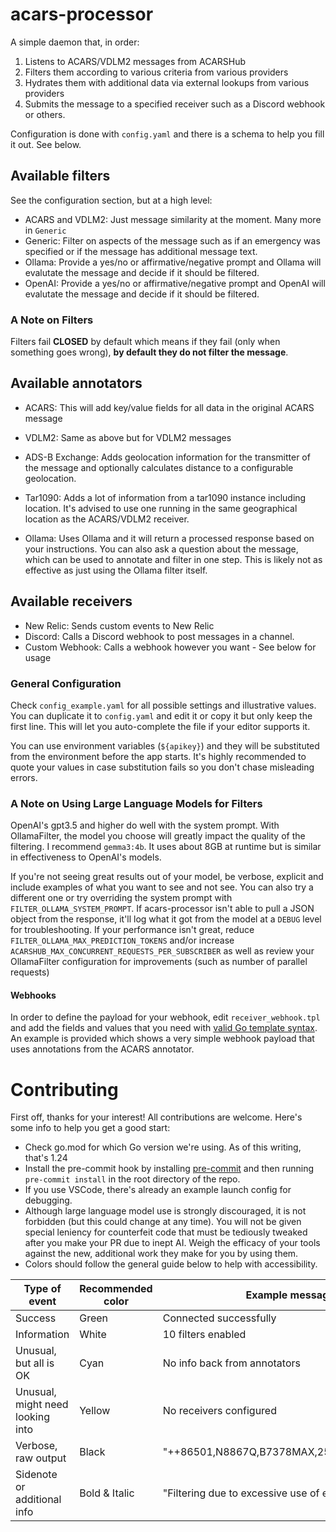 # acars-processor

A simple daemon that, in order:

1.  Listens to ACARS/VDLM2 messages from ACARSHub
2.  Filters them according to various criteria from various providers
3.  Hydrates them with additional data via external lookups from various
    providers
4.  Submits the message to a specified receiver such as a Discord webhook
    or others.

Configuration is done with `config.yaml` and there is a schema to help you
fill it out. See below.

## Available filters

See the configuration section, but at a high level:

- ACARS and VDLM2: Just message similarity at the moment. Many more in `Generic`
- Generic: Filter on aspects of the message such as if an emergency was
  specified or if the message has additional message text.
- Ollama: Provide a yes/no or affirmative/negative prompt and Ollama will
  evalutate the message and decide if it should be filtered.
- OpenAI: Provide a yes/no or affirmative/negative prompt and OpenAI will
  evalutate the message and decide if it should be filtered.

### A Note on Filters

Filters fail **CLOSED** by default which means if they fail (only when something
goes wrong), **by default they do not filter the message**.

## Available annotators

- ACARS: This will add key/value fields for all data in the original ACARS
  message

- VDLM2: Same as above but for VDLM2 messages

- ADS-B Exchange: Adds geolocation information for the transmitter of the
  message and optionally calculates distance to a configurable geolocation.

- Tar1090: Adds a lot of information from a tar1090 instance including location.
  It's advised to use one running in the same geographical location as the
  ACARS/VDLM2 receiver.

- Ollama: Uses Ollama and it will return a processed response based on your
  instructions. You can also ask a question about the message, which can be used
  to annotate and filter in one step. This is likely not as effective as just
  using the Ollama filter itself.

## Available receivers

- New Relic: Sends custom events to New Relic
- Discord: Calls a Discord webhook to post messages in a channel.
- Custom Webhook: Calls a webhook however you want - See below for usage

### General Configuration

Check `config_example.yaml` for all possible settings and illustrative values.
You can duplicate it to `config.yaml` and edit it or copy it but only keep the
first line. This will let you auto-complete the file if your editor supports it.

You can use environment variables (`${apikey}`) and they will be substituted
from the environment before the app starts. It's highly recommended to quote
your values in case substitution fails so you don't chase misleading errors.

### A Note on Using Large Language Models for Filters

OpenAI's gpt3.5 and higher do well with the system prompt. With OllamaFilter,
the model you choose will greatly impact the quality of the filtering.
I recommend `gemma3:4b`. It uses about 8GB at runtime but is similar in
effectiveness to OpenAI's models.

If you're not seeing great results out of your model, be verbose, explicit and
include examples of what you want to see and not see. You can also try
a different one or try overriding the system prompt with
`FILTER_OLLAMA_SYSTEM_PROMPT`. If acars-processor isn't able to pull a JSON
object from the response, it'll log what it got from the model at a
`DEBUG` level for troubleshooting. If your performance isn't great,
reduce `FILTER_OLLAMA_MAX_PREDICTION_TOKENS` and/or increase
`ACARSHUB_MAX_CONCURRENT_REQUESTS_PER_SUBSCRIBER` as well as review your OllamaFilter
configuration for improvements (such as number of parallel requests)

#### Webhooks

In order to define the payload for your webhook, edit `receiver_webhook.tpl`
and add the fields and values that you need with
[valid Go template syntax](https://pkg.go.dev/text/template).
An example is provided which shows a very simple webhook payload
that uses annotations from the ACARS annotator.

# Contributing

First off, thanks for your interest! All contributions are welcome. Here's
some info to help you get a good start:

- Check go.mod for which Go version we're using. As of this writing, that's 1.24
- Install the pre-commit hook by installing
  [pre-commit](https://pre-commit.com/#install) and then running
  `pre-commit install` in the root directory of the repo.
- If you use VSCode, there's already an example launch config for debugging.
- Although large language model use is strongly discouraged, it is not forbidden
  (but this could change at any time). You will not be given special leniency
  for counterfeit code that must be tediously tweaked after you make your PR
  due to inept AI. Weigh the efficacy of your tools against the new, additional
  work they make for you by using them.
- Colors should follow the general guide below to help with accessibility.

| Type of event                    | Recommended color | Example message                                      |
| -------------------------------- | ----------------- | ---------------------------------------------------- |
| Success                          | Green             | Connected successfully                               |
| Information                      | White             | 10 filters enabled                                   |
| Unusual, but all is OK           | Cyan              | No info back from annotators                         |
| Unusual, might need looking into | Yellow            | No receivers configured                              |
| Verbose, raw output              | Black             | "++86501,N8867Q,B7378MAX,250608,WN0393...."          |
| Sidenote or additional info      | Bold & Italic     | "Filtering due to excessive use of exclamations!!!!" |
